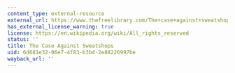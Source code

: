 ```yaml
---
content_type: external-resource
external_url: https://www.thefreelibrary.com/The+case+against+sweatshops.-a0116733752
has_external_license_warning: true
license: https://en.wikipedia.org/wiki/All_rights_reserved
status: ''
title: The Case Against Sweatshops
uid: 6d681e32-06e7-4f83-b3b4-2e88226997be
wayback_url: ''
---
```

